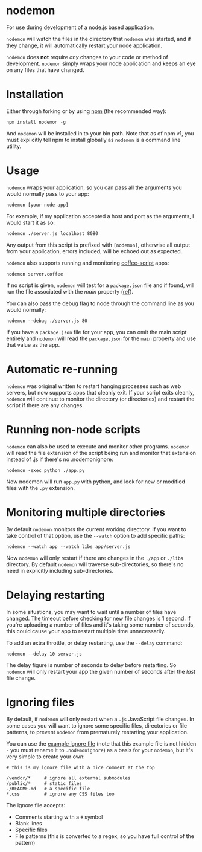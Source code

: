 # nodemon

For use during development of a node.js based application. 

`nodemon` will watch the files in the directory that `nodemon` was started, and if they change, it will automatically restart your node application.

`nodemon` does **not** require *any* changes to your code or method of development. `nodemon` simply wraps your node application and keeps an eye on any files that have changed.

# Installation

Either through forking or by using [npm](http://npmjs.org) (the recommended way):

    npm install nodemon -g
    
And `nodemon` will be installed in to your bin path. Note that as of npm v1, you must explicitly tell npm to install globally as `nodemon` is a command line utility.

# Usage

`nodemon` wraps your application, so you can pass all the arguments you would normally pass to your app:

    nodemon [your node app]

For example, if my application accepted a host and port as the arguments, I would start it as so:

    nodemon ./server.js localhost 8080

Any output from this script is prefixed with `[nodemon]`, otherwise all output from your application, errors included, will be echoed out as expected.

`nodemon` also supports running and monitoring [coffee-script](http://jashkenas.github.com/coffee-script/) apps:

    nodemon server.coffee

If no script is given, `nodemon` will test for a `package.json` file and if found, will run the file associated with the *main* property ([ref](https://github.com/remy/nodemon/issues/14)).

You can also pass the debug flag to node through the command line as you would normally:

    nodemon --debug ./server.js 80

If you have a `package.json` file for your app, you can omit the main script entirely and `nodemon` will read the `package.json` for the `main` property and use that value as the app.

# Automatic re-running

`nodemon` was original written to restart hanging processes such as web servers, but now supports apps that cleanly exit. If your script exits cleanly, `nodemon` will continue to monitor the directory (or directories) and restart the script if there are any changes.

# Running non-node scripts

`nodemon` can also be used to execute and monitor other programs. `nodemon` will read the file extension of the script being run and monitor that extension instead of .js if there's no .nodemonignore:

    nodemon -exec python ./app.py

Now nodemon will run `app.py` with python, and look for new or modified files with the `.py` extension.

# Monitoring multiple directories

By default `nodemon` monitors the current working directory. If you want to take control of that option, use the `--watch` option to add specific paths:

    nodemon --watch app --watch libs app/server.js

Now `nodemon` will only restart if there are changes in the `./app` or `./libs` directory. By default `nodemon` will traverse sub-directories, so there's no need in explicitly including sub-directories.

# Delaying restarting

In some situations, you may want to wait until a number of files have changed. The timeout before checking for new file changes is 1 second. If you're uploading a number of files and it's taking some number of seconds, this could cause your app to restart multiple time unnecessarily.

To add an extra throttle, or delay restarting, use the `--delay` command:

    nodemon --delay 10 server.js

The delay figure is number of seconds to delay before restarting. So `nodemon` will only restart your app the given number of seconds after the *last* file change.

# Ignoring files

By default, if `nodemon` will only restart when a `.js` JavaScript file changes.  In some cases you will want to ignore some specific files, directories or file patterns, to prevent `nodemon` from prematurely restarting your application.

You can use the [example ignore file](http://github.com/remy/nodemon/blob/master/nodemonignore.example) (note that this example file is not hidden - you must rename it to `.nodemonignore`) as a basis for your `nodemon`, but it's very simple to create your own:

    # this is my ignore file with a nice comment at the top
    
    /vendor/*     # ignore all external submodules
    /public/*     # static files
    ./README.md   # a specific file
    *.css         # ignore any CSS files too

The ignore file accepts:

* Comments starting with a `#` symbol
* Blank lines
* Specific files
* File patterns (this is converted to a regex, so you have full control of the pattern)
